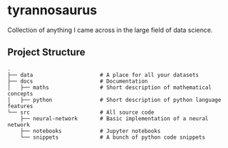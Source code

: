 # tyrannosaurus

Collection of anything I came across in the large field of data science.

## Project Structure

```
.
├── data                     # A place for all your datasets
├── docs                     # Documentation
│   ├── maths                # Short description of mathematical concepts
│   ├── python               # Short description of python language features
└── src                      # All source code
    ├── neural-network       # Basic implementation of a neural network
    ├── notebooks            # Jupyter notebooks
    └── snippets             # A bunch of python code snippets
```